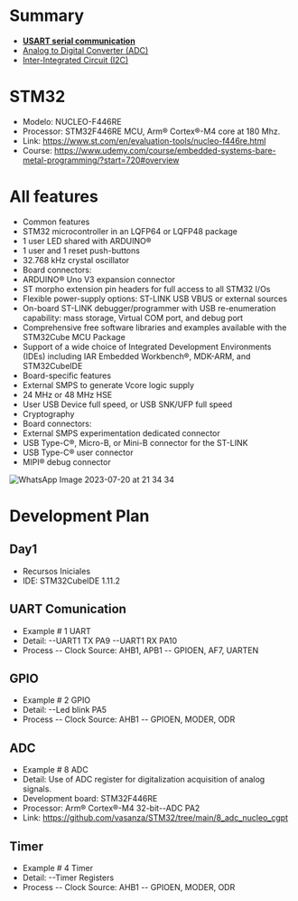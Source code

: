 # Summary
- **[USART serial communication](https://github.com/vasanza/STM32/tree/main/1_usart_tx)**
- [Analog to Digital Converter (ADC)](https://github.com/vasanza/STM32/tree/main/4_adc_nucleo)
- [Inter-Integrated Circuit (I2C)](https://github.com/vasanza/STM32/tree/main/10_I2C_Nucleo)

# STM32
- Modelo: NUCLEO-F446RE
- Processor: STM32F446RE MCU, Arm® Cortex®-M4 core at 180 Mhz.
- Link: https://www.st.com/en/evaluation-tools/nucleo-f446re.html
- Course: https://www.udemy.com/course/embedded-systems-bare-metal-programming/?start=720#overview

# All features
- Common features
- STM32 microcontroller in an LQFP64 or LQFP48 package
- 1 user LED shared with ARDUINO®
- 1 user and 1 reset push-buttons
- 32.768 kHz crystal oscillator
- Board connectors:
- ARDUINO® Uno V3 expansion connector
- ST morpho extension pin headers for full access to all STM32 I/Os
- Flexible power-supply options: ST-LINK USB VBUS or external sources
- On-board ST-LINK debugger/programmer with USB re-enumeration capability: mass storage, Virtual COM port, and debug port
- Comprehensive free software libraries and examples available with the STM32Cube MCU Package
- Support of a wide choice of Integrated Development Environments (IDEs) including IAR Embedded Workbench®, MDK-ARM, and STM32CubeIDE
- Board-specific features
- External SMPS to generate Vcore logic supply
- 24 MHz or 48 MHz HSE
- User USB Device full speed, or USB SNK/UFP full speed
- Cryptography
- Board connectors:
- External SMPS experimentation dedicated connector
- USB Type-C®, Micro-B, or Mini-B connector for the ST-LINK
- USB Type-C® user connector
- MIPI® debug connector

![WhatsApp Image 2023-07-20 at 21 34 34](https://github.com/vasanza/STM32/assets/12642226/403a2232-6ea6-4c9a-b0f1-54bdc53203a7)

# Development Plan
## Day1
- Recursos Iniciales
- IDE: STM32CubeIDE 1.11.2
## UART Comunication
- Example # 1 UART
- Detail:
--UART1 TX PA9
--UART1 RX PA10
- Process
-- Clock Source: AHB1, APB1
-- GPIOEN, AF7, UARTEN
## GPIO
- Example # 2 GPIO
- Detail:
--Led blink PA5
- Process
-- Clock Source: AHB1
-- GPIOEN, MODER, ODR
## ADC
- Example # 8 ADC
- Detail: Use of ADC register for digitalization acquisition of analog signals.
- Development board: STM32F446RE
- Processor: Arm® Cortex®-M4 32-bit--ADC PA2
- Link: https://github.com/vasanza/STM32/tree/main/8_adc_nucleo_cgpt
## Timer
- Example # 4 Timer
- Detail:
--Timer Registers
- Process
-- Clock Source: AHB1
-- GPIOEN, MODER, ODR
